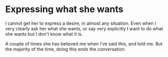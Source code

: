# Expressing what she wants
I cannot get her to express a desire, in almost any situation. Even when I very clearly ask her what she wants, or say very explicitly I want to do what she wants but I don't know what it is.

A couple of times she has believed me when I’ve said this, and told me. But the majority of the time, doing this ends the conversation.